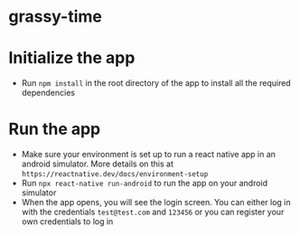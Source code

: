 # grassy-time

# Initialize the app
- Run ``npm install`` in the root directory of the app to install all the required dependencies

# Run the app
- Make sure your environment is set up to run a react native app in an android simulator. More details on this at ``https://reactnative.dev/docs/environment-setup``
- Run ``npx react-native run-android`` to run the app on your android simulator
- When the app opens, you will see the login screen. You can either log in with the credentials ``test@test.com`` and ``123456`` or you can register your own credentials to log in
